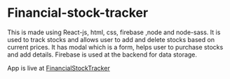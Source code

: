 # Financial-stock-tracker
This is made using React-js, html, css, firebase ,node and node-sass. It is used to track stocks and allows user to add and delete stocks based on current prices. It has modal which is a form, helps user to purchase stocks and add details. Firebase is used at the backend for data storage.

App is live at [FinancialStockTracker](http://financial-stock-tracker.surge.sh/)
